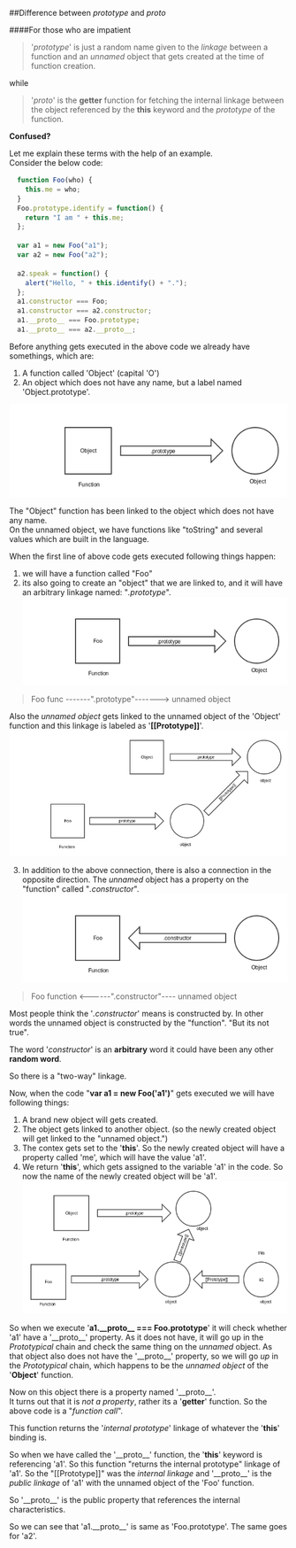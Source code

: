 ##Difference between _prototype_ and _proto_

####For those who are impatient
>'_prototype_' is just a random name given to the _linkage_
>between a function and an _unnamed_ object that gets
>created at the time of function creation.

while
>'_proto_' is the **getter** function for fetching the internal linkage
>between the object referenced by the **this** keyword and the _prototype_
>of the function.

**Confused?**

Let me explain these terms with the help of an example.  
Consider the below code:  
```javascript
  function Foo(who) {
    this.me = who;
  }
  Foo.prototype.identify = function() {
    return "I am " + this.me;
  };

  var a1 = new Foo("a1");
  var a2 = new Foo("a2");

  a2.speak = function() {
    alert("Hello, " + this.identify() + ".");
  };
  a1.constructor === Foo;
  a1.constructor === a2.constructor;
  a1.__proto__ === Foo.prototype;
  a1.__proto__ === a2.__proto__;
```
Before anything gets executed in the above code
we already have somethings, which are:  

1. A function called 'Object' (capital 'O')
2. An object which does not have any name, but a
  label named 'Object.prototype'.

![View Image](images/object_in_js.png)

The "Object" function has been linked to the object which does not have any name.  
On the unnamed object, we have functions like "toString" and several values which are built in
the language.

When the first line of above code gets executed following things happen:  
1. we will have a function called "Foo"
2. its also going to create an "object" that 
  we are linked to, and it will have an 
  arbitrary linkage named: "_.prototype_".  
![View Image](images/object_in_js_foo.png)
  >Foo func -------".prototype"-------> unnamed object

  Also the _unnamed object_ gets linked to the 
  unnamed object of the 'Object' function and this
  linkage is labeled as '__[[Prototype]]__'.
![Veiw Image](images/object_in_js_Object.png)

3. In addition to the above connection, there is 
  also a connection in the opposite direction.
  The _unnamed_ object has a property on the "function"
  called "_.constructor_".
![View Image](images/object_in_js_const.png)
  >Foo function <------".constructor"---- unnamed object

  Most people think the '_.constructor_' means is
  constructed by. In other words the unnamed object 
  is constructed by the "function".
  "But its not true".

  The word '_constructor_' is an __arbitrary__ word
  it could have been any other __random word__.

  So there is a "two-way" linkage.  

Now, when the code "**var a1 = new Foo('a1')**" gets executed
we will have following things:  
1. A brand new object will gets created.
2. The object gets linked to another object.
  (so the newly created object will get linked
    to the "unnamed object.")
3. The contex gets set to the '**this**'. So the newly
  created object will have a property called 'me',
  which will have the value 'a1'.
4. We return '**this**', which gets assigned to the 
  variable 'a1' in the code.
  So now the name of the newly created object will 
  be 'a1'. 
![View Image](images/object_in_js_new.png)

So when we execute '**a1.\_\_proto\_\_ === Foo.prototype**' 
it will check whether 'a1' have a '\_\_proto\_\_' property.
As it does not have, it will go up in the _Prototypical_
chain and check the same thing on the _unnamed_ object.
As that object also does not have the '\_\_proto\_\_'
property, so we will go _up_ in the _Prototypical_ chain,
which happens to be the _unnamed object_ of the 
'__Object__' function.

Now on this object there is a property named '\_\_proto\_\_'.  
It turns out that it is _not a property_, rather its
a '__getter__' function. So the above code is a 
"_function call_".

This function returns the '_internal prototype_' linkage
of whatever the '**this**' binding is.

So when we have called the '\_\_proto\_\_' function, the 
'**this**' keyword is referencing 'a1'.
So this function "returns the internal prototype" linkage
of 'a1'.
So the "[[Prototype]]" was the _internal linkage_ and '\_\_proto\_\_'
is the _public linkage_ of 'a1' with the unnamed object
of the 'Foo' function.

So '\_\_proto\_\_' is the public property that references
the internal characteristics.

So we can see that 'a1.\_\_proto\_\_' is same as 
'Foo.prototype'.
The same goes for 'a2'.

